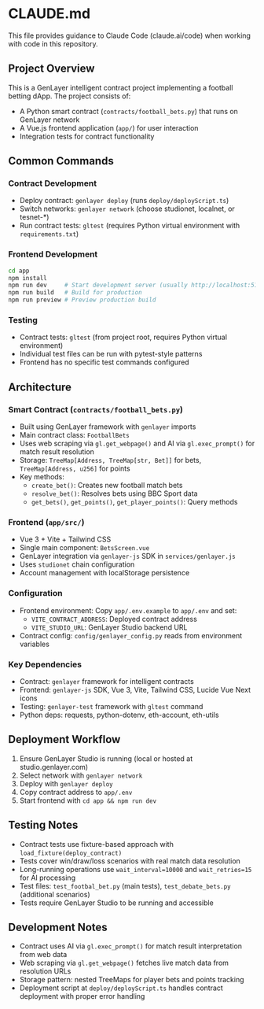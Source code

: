 # CLAUDE.md

This file provides guidance to Claude Code (claude.ai/code) when working with code in this repository.

## Project Overview

This is a GenLayer intelligent contract project implementing a football betting dApp. The project consists of:
- A Python smart contract (`contracts/football_bets.py`) that runs on GenLayer network
- A Vue.js frontend application (`app/`) for user interaction
- Integration tests for contract functionality

## Common Commands

### Contract Development
- Deploy contract: `genlayer deploy` (runs `deploy/deployScript.ts`)
- Switch networks: `genlayer network` (choose studionet, localnet, or tesnet-*)
- Run contract tests: `gltest` (requires Python virtual environment with `requirements.txt`)

### Frontend Development
```bash
cd app
npm install
npm run dev     # Start development server (usually http://localhost:5173)
npm run build   # Build for production
npm run preview # Preview production build
```

### Testing
- Contract tests: `gltest` (from project root, requires Python virtual environment)
- Individual test files can be run with pytest-style patterns
- Frontend has no specific test commands configured

## Architecture

### Smart Contract (`contracts/football_bets.py`)
- Built using GenLayer framework with `genlayer` imports
- Main contract class: `FootballBets`
- Uses web scraping via `gl.get_webpage()` and AI via `gl.exec_prompt()` for match result resolution
- Storage: `TreeMap[Address, TreeMap[str, Bet]]` for bets, `TreeMap[Address, u256]` for points
- Key methods:
  - `create_bet()`: Creates new football match bets
  - `resolve_bet()`: Resolves bets using BBC Sport data
  - `get_bets()`, `get_points()`, `get_player_points()`: Query methods

### Frontend (`app/src/`)
- Vue 3 + Vite + Tailwind CSS
- Single main component: `BetsScreen.vue`
- GenLayer integration via `genlayer-js` SDK in `services/genlayer.js`
- Uses `studionet` chain configuration
- Account management with localStorage persistence

### Configuration
- Frontend environment: Copy `app/.env.example` to `app/.env` and set:
  - `VITE_CONTRACT_ADDRESS`: Deployed contract address
  - `VITE_STUDIO_URL`: GenLayer Studio backend URL
- Contract config: `config/genlayer_config.py` reads from environment variables

### Key Dependencies
- Contract: `genlayer` framework for intelligent contracts
- Frontend: `genlayer-js` SDK, Vue 3, Vite, Tailwind CSS, Lucide Vue Next icons
- Testing: `genlayer-test` framework with `gltest` command
- Python deps: requests, python-dotenv, eth-account, eth-utils

## Deployment Workflow
1. Ensure GenLayer Studio is running (local or hosted at studio.genlayer.com)
2. Select network with `genlayer network`
3. Deploy with `genlayer deploy`
4. Copy contract address to `app/.env`
5. Start frontend with `cd app && npm run dev`

## Testing Notes
- Contract tests use fixture-based approach with `load_fixture(deploy_contract)`
- Tests cover win/draw/loss scenarios with real match data resolution
- Long-running operations use `wait_interval=10000` and `wait_retries=15` for AI processing
- Test files: `test_footbal_bet.py` (main tests), `test_debate_bets.py` (additional scenarios)
- Tests require GenLayer Studio to be running and accessible

## Development Notes
- Contract uses AI via `gl.exec_prompt()` for match result interpretation from web data
- Web scraping via `gl.get_webpage()` fetches live match data from resolution URLs
- Storage pattern: nested TreeMaps for player bets and points tracking
- Deployment script at `deploy/deployScript.ts` handles contract deployment with proper error handling